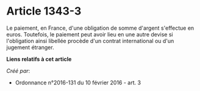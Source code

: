 # Article 1343-3

Le paiement, en France, d'une obligation de somme d'argent s'effectue en euros. Toutefois, le paiement peut avoir lieu en une
autre devise si l'obligation ainsi libellée procède d'un contrat international ou d'un jugement étranger.

**Liens relatifs à cet article**

_Créé par_:

  - Ordonnance n°2016-131 du 10 février 2016 - art. 3
